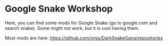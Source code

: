 # Google Snake Workshop

Here, you can find some mods for Google Snake (go to google.com and search snake). Some might not work, but it is cool having them.

Most mods are here: https://github.com/orgs/DarkSnakeGang/repositories
